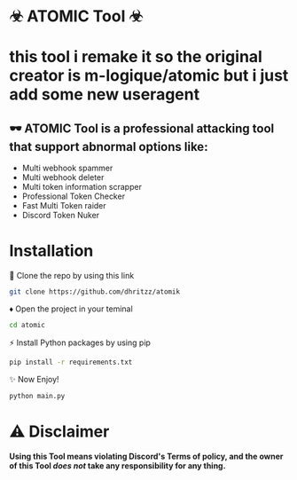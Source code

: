 # ☣︎ ATOMIC Tool ☣︎

# this tool i remake it so the original creator is m-logique/atomic but i just add some new useragent

## 🕶 ATOMIC Tool is a professional attacking tool that support abnormal options like:

- Multi webhook spammer
- Multi webhook deleter
- Multi token information scrapper
- Professional Token Checker
- Fast Multi Token raider
- Discord Token Nuker
# Installation 

🔗 Clone the repo by using this link
```bash
git clone https://github.com/dhritzz/atomik
```

♦ Open the project in your teminal
```bash
cd atomic
```

⚡ Install Python packages by using pip
```bash
pip install -r requirements.txt
```

✨ Now Enjoy!
```bash
python main.py
```

# ⚠ Disclaimer
**Using this Tool means violating Discord's Terms of policy, and the owner of this Tool _does not_ take any responsibility for any thing.**